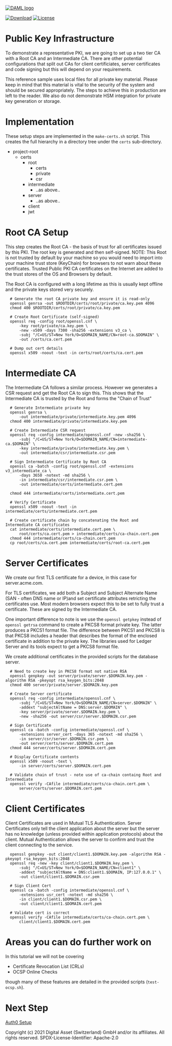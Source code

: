 [![DAML logo](https://daml.com/wp-content/uploads/2020/03/logo.png)](https://www.daml.com)

[![Download](https://img.shields.io/github/release/digital-asset/daml.svg?label=Download)](https://docs.daml.com/getting-started/installation.html)
[![License](https://img.shields.io/badge/License-Apache%202.0-blue.svg)](https://github.com/digital-asset/daml/blob/master/LICENSE)

# Public Key Infrastructure

To demonstrate a representative PKI, we are going to set up a two tier CA with a Root CA and an 
Intermediate CA. There are other potential configurations that split out CAs for client certificiates, 
server certificates and code signing but this will depend on your requirements.

This reference sample uses local files for all private key material. Please keep in mind that this material is vital to the security of the system and 
should be secured appropriately. The steps to achieve this in production are left to the reader. We also do not demonstrate HSM integration for private key generation or storage.

# Implementation

These setup steps are implemented in the ```make-certs.sh``` script. This creates the full hierarchy in a directory tree under the ```certs``` sub-directory.

- project-root
  - certs
    - root
      - certs
      - private
      - csr
    - intermediate
      - ..as above..
    - server
      - ..as above..
    - client
    - jwt

# Root CA Setup

This step creates the Root CA - the basis of trust for all certificates issued by this PKI. 
The root key is generated and then self-signed. NOTE: This Root is not trusted by default by your 
machine so you would need to import into your machine trust store (KeyChain) for 
browsers to not warn about these certificates. Trusted Public PKI CA certificates on the Internet are added to 
the trust stores of the OS and Browsers by default.

The Root CA is configured with a long lifetime as this is usually kept offline and the private keys stored 
very securely. 

```$xslt
  # Generate the root CA private key and ensure it is read-only
  openssl genrsa -out $ROOTDIR/certs/root/private/ca.key.pem 4096
  chmod 400 $ROOTDIR/certs/root/private/ca.key.pem

  # Create Root Certificate (self-signed)
  openssl req -config root/openssl.cnf \
      -key root/private/ca.key.pem \
      -new -x509 -days 7300 -sha256 -extensions v3_ca \
      -subj "/C=US/ST=New York/O=$DOMAIN_NAME/CN=root-ca.$DOMAIN" \
      -out /certs/ca.cert.pem

  # Dump out cert details
  openssl x509 -noout -text -in certs/root/certs/ca.cert.pem
```

# Intermediate CA

The Intermediate CA follows a similar process. However we generates a CSR request and get the Root CA to sign this. This
shows that the Intermediate CA is trusted by the Root and forms the "Chain of Trust"

```$xslt
  # Generate Intermediate private key
  openssl genrsa \
      -out intermediate/private/intermediate.key.pem 4096
  chmod 400 intermediate/private/intermediate.key.pem

  # Create Intermediate CSR request
  openssl req -config intermediate/openssl.cnf -new -sha256 \
      -subj "/C=US/ST=New York/O=$DOMAIN_NAME/CN=intermediate-ca.$DOMAIN" \
      -key intermediate/private/intermediate.key.pem \
      -out intermediate/csr/intermediate.csr.pem

  # Sign Intermediate Certificate by Root CA
  openssl ca -batch -config root/openssl.cnf -extensions v3_intermediate_ca \
      -days 3650 -notext -md sha256 \
      -in intermediate/csr/intermediate.csr.pem \
      -out intermediate/certs/intermediate.cert.pem

  chmod 444 intermediate/certs/intermediate.cert.pem

  # Verify Certificate
  openssl x509 -noout -text -in intermediate/certs/intermediate.cert.pem

  # Create certificate chain by concatenating the Root and Intermediate CA certificates
  cat intermediate/certs/intermediate.cert.pem \
      root/certs/ca.cert.pem > intermediate/certs/ca-chain.cert.pem
  chmod 444 intermediate/certs/ca-chain.cert.pem
  cp root/certs/ca.cert.pem intermediate/certs/root-ca.cert.pem
```
# Server Certificates

We create our first TLS certificate for a device, in this case for server.acme.com.   

For TLS certificates, we add both a Subject and Subject Alternate Name (SAN - often DNS name or IP)and set certificate attributes retricting the certificates use. 
Most modern browsers expect this to be set to fully trust a certificate. These are signed by the Intermediate CA. 

One important difference to note is we use the ```openssl getpkey``` instead of ```openssl getrsa``` command to create a PKCS8 format private key. The latter produces 
a PKCS1 format file. The difference between PKCS1 and PKCS8 is that PKCS8 includes a header that describes the format of the enclosed certificate 
in addition to the private key. The libraries used for Ledger Server and its tools expect to get a PKCS8 format file.

We create additional certificates in the provided scripts for the database server.

```$xslt
  # Need to create key in PKCS8 format not native RSA
  openssl genpkey -out server/private/server.$DOMAIN.key.pem -algorithm RSA -pkeyopt rsa_keygen_bits:2048
  chmod 400 server/private/server.$DOMAIN.key.pem

  # Create Server certificate
  openssl req -config intermediate/openssl.cnf \
      -subj "/C=US/ST=New York/O=$DOMAIN_NAME/CN=server.$DOMAIN" \
      -addext "subjectAltName = DNS:server.$DOMAIN" \
      -key server/private/server.$DOMAIN.key.pem \
      -new -sha256 -out server/csr/server.$DOMAIN.csr.pem

  # Sign Certificate
  openssl ca -batch -config intermediate/openssl.cnf \
      -extensions server_cert -days 365 -notext -md sha256 \
      -in server/csr/server.$DOMAIN.csr.pem \
      -out server/certs/server.$DOMAIN.cert.pem
  chmod 444 server/certs/server.$DOMAIN.cert.pem

  # Display Certificate contents
  openssl x509 -noout -text \
      -in server/certs/server.$DOMAIN.cert.pem

  # Validate chain of trust - note use of ca-chain containg Root and Intermediate
  openssl verify -CAfile intermediate/certs/ca-chain.cert.pem \
      server/certs/server.$DOMAIN.cert.pem
```

# Client Certificates

Client Certificates are used in Mutual TLS Authentication. Server Certificates only tell the 
client application about the server but the server has no knowledge (unless provided within application 
protocols) about the client. Mutual Authentication allows the server to confirm and trust the 
client connecting to the service.

```$xslt
  openssl genpkey -out client/client1.$DOMAIN.key.pem -algorithm RSA -pkeyopt rsa_keygen_bits:2048
  openssl req -new -key client/client1.$DOMAIN.key.pem \
      -subj "/C=US/ST=New York/O=$DOMAIN_NAME/CN=client1" \
      -addext "subjectAltName = DNS:client1.$DOMAIN, IP:127.0.0.1" \
      -out client/client1.$DOMAIN.csr.pem

  # Sign Client Cert
  openssl ca -batch -config intermediate/openssl.cnf \
      -extensions usr_cert -notext -md sha256 \
      -in client/client1.$DOMAIN.csr.pem \
      -out client/client1.$DOMAIN.cert.pem

  # Validate cert is correct
  openssl verify -CAfile intermediate/certs/ca-chain.cert.pem \
      client/client1.$DOMAIN.cert.pem
```

# Areas you can do further work on

In this tutorial we will not be covering
- Certificate Revocation List (CRLs)
- OCSP Online Checks

though many of these features are detailed in the provided scripts (```test-ocsp.sh```).

# Next Step

[Auth0 Setup](./Auth0Setup.md)

Copyright (c) 2021 Digital Asset (Switzerland) GmbH and/or its affiliates. All rights reserved.
SPDX-License-Identifier: Apache-2.0

